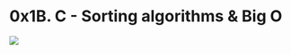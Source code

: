 0x1B. C - Sorting algorithms & Big O
====================================

![](https://s3.amazonaws.com/intranet-projects-files/holbertonschool-low_level_programming/248/willy-wonka.png)
